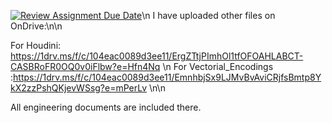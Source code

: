 [![Review Assignment Due Date](https://classroom.github.com/assets/deadline-readme-button-24ddc0f5d75046c5622901739e7c5dd533143b0c8e959d652212380cedb1ea36.svg)](https://classroom.github.com/a/YmApcLfC)\n
I have uploaded other files on OnDrive:\n\n

For Houdini: https://1drv.ms/f/c/104eac0089d3ee11/ErgZTtjPImhOl1tfOFOAHLABCT-CASBRoFR0OQ0v0iFlbw?e=Hfn4Nq \n
For Vectorial_Encodings :https://1drv.ms/f/c/104eac0089d3ee11/EmnhbjSx9LJMvBvAviCRjfsBmtp8YkX2zzPshQKjevWSsg?e=mPerLv \n\n

All engineering documents are included there.
